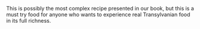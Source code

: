 This is possibly the most complex recipe presented in our book, but this is a must try food for anyone who wants to experience real Transylvanian food in its full richness.